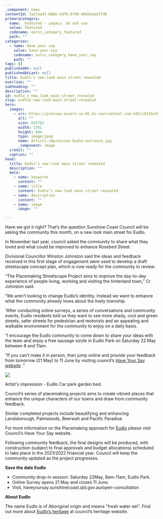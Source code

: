 ```yaml
---
_component: news
contentId: 7a17aa4f-b08e-5df6-8f99-49d3eea47f46
primaryCategory:
  name: _Featured - Legacy. Do not use
  value: featured
  codename: oursc_category_featured
  path: ""
categories:
  - name: Have your say
    value: have-your-say
    codename: oursc_category_have_your_say
    path: ""
tags: []
publishedAt: null
publishedAtLast: null
title: Eudlo’s new-look main street revealed
overline: ""
subheading: ""
description: ""
id: eudlo_s_new_look_main_street_revealed
slug: eudlos-new-look-main-street-revealed
hero:
  images:
    - src: https://preview-assets-us-01.kc-usercontent.com:443/c631baf8-1b46-001f-580c-d0001b68b4a8/7209bd24-8221-46eb-beba-145c96d98fa4/Artists-impression-Eudlo-entrance.jpg
      alt: ""
      size: 633762
      width: 1761
      height: 694
      type: image/jpeg
      name: Artists-impression-Eudlo-entrance.jpg
      _component: image
  credit: ""
  caption: ""
head:
  title: Eudlo’s new-look main street revealed
  description: ""
  meta:
    - name: keywords
      content: ""
    - name: title
      content: Eudlo’s new-look main street revealed
    - name: description
      content: ""
    - name: image
      image: ""

---
```

Have we got it right? That’s the question Sunshine Coast Council will be asking the community this month, on a new look main street for Eudlo. 

In November last year, council asked the community to share what they loved and what could be improved to enhance Rosebed Street.

Divisional Councillor Winston Johnston said the ideas and feedback received in this first stage of engagement were used to develop a draft streetscape concept plan, which is now ready for the community to review.

“The Placemaking Streetscape Project aims to improve the day-to-day experience of people living, working and visiting the hinterland town,” Cr Johnston said.

“We aren’t looking to change Eudlo’s identity. Instead we want to enhance what the community already loves about the lively township.

“After conducting online surveys, a series of conversations and community events, Eudlo residents told us they want to see more shady, cool and green streets, safer streets for pedestrian and motorists and an appealing and walkable environment for the community to enjoy on a daily basis.

“I encourage the Eudlo community to come down to share your ideas with the team and enjoy a free sausage sizzle in Eudlo Park on Saturday 22 May between 8 and 11am.

“If you can’t make it in person, then jump online and provide your feedback from tomorrow (21 May) to 11 June by visiting council’s [Have Your Say website](https://haveyoursay.sunshinecoast.qld.gov.au/)
.”

![](https://preview-assets-us-01.kc-usercontent.com:443/c631baf8-1b46-001f-580c-d0001b68b4a8/42932fe7-e8a6-4cd8-93c3-f3e0f731725a/Artists-impression-Eudlo-Car-park-garden-bed-1024x404.jpg)

Artist's impression - Eudlo Car park garden bed.

Council’s series of placemaking projects aims to create vibrant places that enhance the unique characters of our towns and draw from community feedback.

Similar completed projects include beautifying and enhancing Landsborough, Palmwoods, Beerwah and Pacific Paradise.

For more information on the Placemaking approach for [Eudlo](https://haveyoursay.sunshinecoast.qld.gov.au/eudlo-placemaking)
&#x20;please visit Council’s Have Your Say website.

Following community feedback, the final designs will be produced, with construction (subject to final approvals and budget allocations) scheduled to take place in the 2021/2022 financial year. Council will keep the community updated as the project progresses.

**Save the date Eudlo**

*   Community drop-in session: Saturday 22May, 8am-11am, Eudlo Park.
*   Online Survey opens 21 May and closes 11 June.
*   Visit, haveyoursay.sunshinecoast.qld.gov.au/open-consultation

**About Eudlo**

The name Eudlo is of Aboriginal origin and means "fresh water eel". Find out more about [Eudlo’s heritage](https://heritage.sunshinecoast.qld.gov.au/Places/Town-Histories/Eudlo-Hunchy-Dulong)
&#x20;at council’s heritage website.
